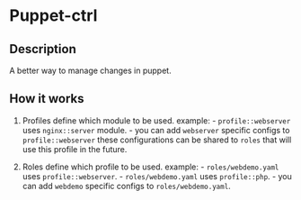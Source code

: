 # Puppet-ctrl

## Description
A better way to manage changes in puppet.

## How it works
1. Profiles define which module to be used.
    example:
        - `profile::webserver` uses `nginx::server` module.
        - you can add `webserver` specific configs to `profile::webserver` these configurations
            can be shared to `roles` that will use this profile in the future.

2. Roles define which profile to be used.
    example:
        - `roles/webdemo.yaml` uses `profile::webserver`.
        - `roles/webdemo.yaml` uses `profile::php`.
        - you can add `webdemo` specific configs to `roles/webdemo.yaml`.
